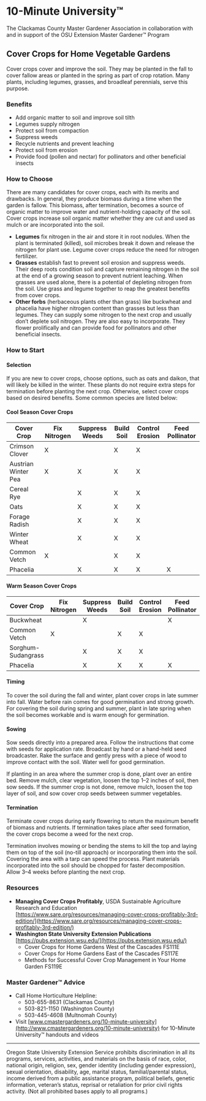# 10-Minute University™  
The Clackamas County Master Gardener Association in collaboration with and in support of the OSU Extension Master Gardener™ Program  

## Cover Crops for Home Vegetable Gardens  
Cover crops cover and improve the soil. They may be planted in the fall to cover fallow areas or planted in the spring as part of crop rotation. Many plants, including legumes, grasses, and broadleaf perennials, serve this purpose.  

### Benefits  
- Add organic matter to soil and improve soil tilth  
- Legumes supply nitrogen  
- Protect soil from compaction  
- Suppress weeds  
- Recycle nutrients and prevent leaching  
- Protect soil from erosion  
- Provide food (pollen and nectar) for pollinators and other beneficial insects  

### How to Choose  
There are many candidates for cover crops, each with its merits and drawbacks. In general, they produce biomass during a time when the garden is fallow. This biomass, after termination, becomes a source of organic matter to improve water and nutrient-holding capacity of the soil. Cover crops increase soil organic matter whether they are cut and used as mulch or are incorporated into the soil.  

- **Legumes** fix nitrogen in the air and store it in root nodules. When the plant is terminated (killed), soil microbes break it down and release the nitrogen for plant use. Legume cover crops reduce the need for nitrogen fertilizer.  
- **Grasses** establish fast to prevent soil erosion and suppress weeds. Their deep roots condition soil and capture remaining nitrogen in the soil at the end of a growing season to prevent nutrient leaching. When grasses are used alone, there is a potential of depleting nitrogen from the soil. Use grass and legume together to reap the greatest benefits from cover crops.  
- **Other forbs** (herbaceous plants other than grass) like buckwheat and phacelia have higher nitrogen content than grasses but less than legumes. They can supply some nitrogen to the next crop and usually don’t deplete soil nitrogen. They are also easy to incorporate. They flower prolifically and can provide food for pollinators and other beneficial insects.  

### How to Start  

#### Selection  
If you are new to cover crops, choose options, such as oats and daikon, that will likely be killed in the winter. These plants do not require extra steps for termination before planting the next crop. Otherwise, select cover crops based on desired benefits. Some common species are listed below:  

#### Cool Season Cover Crops  

| Cover Crop           | Fix Nitrogen | Suppress Weeds | Build Soil | Control Erosion | Feed Pollinator |
|-----------------------|--------------|----------------|------------|-----------------|-----------------|
| Crimson Clover        | X            |                | X          | X               |                 |
| Austrian Winter Pea   | X            | X              | X          | X               |                 |
| Cereal Rye            |              | X              | X          | X               |                 |
| Oats                  |              | X              | X          | X               |                 |
| Forage Radish         |              | X              | X          | X               |                 |
| Winter Wheat          |              | X              | X          | X               |                 |
| Common Vetch          | X            |                | X          | X               |                 |
| Phacelia              |              | X              | X          | X               | X               |

#### Warm Season Cover Crops  

| Cover Crop           | Fix Nitrogen | Suppress Weeds | Build Soil | Control Erosion | Feed Pollinator |
|-----------------------|--------------|----------------|------------|-----------------|-----------------|
| Buckwheat            |              | X              |            |                 | X               |
| Common Vetch         | X            |                | X          | X               |                 |
| Sorghum-Sudangrass   |              | X              | X          | X               |                 |
| Phacelia             |              | X              | X          | X               | X               |

#### Timing  
To cover the soil during the fall and winter, plant cover crops in late summer into fall. Water before rain comes for good germination and strong growth. For covering the soil during spring and summer, plant in late spring when the soil becomes workable and is warm enough for germination.  

#### Sowing  
Sow seeds directly into a prepared area. Follow the instructions that come with seeds for application rate. Broadcast by hand or a hand-held seed broadcaster. Rake the surface and gently press with a piece of wood to improve contact with the soil. Water well for good germination.  

If planting in an area where the summer crop is done, plant over an entire bed. Remove mulch, clear vegetation, loosen the top 1–2 inches of soil, then sow seeds. If the summer crop is not done, remove mulch, loosen the top layer of soil, and sow cover crop seeds between summer vegetables.  

#### Termination  
Terminate cover crops during early flowering to return the maximum benefit of biomass and nutrients. If termination takes place after seed formation, the cover crops become a weed for the next crop.  

Termination involves mowing or bending the stems to kill the top and laying them on top of the soil (no-till approach) or incorporating them into the soil. Covering the area with a tarp can speed the process. Plant materials incorporated into the soil should be chopped for faster decomposition. Allow 3–4 weeks before planting the next crop.  

### Resources  
- **Managing Cover Crops Profitably**, USDA Sustainable Agriculture Research and Education  
  [https://www.sare.org/resources/managing-cover-crops-profitably-3rd-edition/](https://www.sare.org/resources/managing-cover-crops-profitably-3rd-edition/)  
- **Washington State University Extension Publications**  
  [https://pubs.extension.wsu.edu/](https://pubs.extension.wsu.edu/)  
  - Cover Crops for Home Gardens West of the Cascades FS111E  
  - Cover Crops for Home Gardens East of the Cascades FS117E  
  - Methods for Successful Cover Crop Management in Your Home Garden FS119E  

### Master Gardener™ Advice  
- Call Home Horticulture Helpline:  
  - 503-655-8631 (Clackamas County)  
  - 503-821-1150 (Washington County)  
  - 503-445-4608 (Multnomah County)  
- Visit [www.cmastergardeners.org/10-minute-university](http://www.cmastergardeners.org/10-minute-university) for 10-Minute University™ handouts and videos  

---

Oregon State University Extension Service prohibits discrimination in all its programs, services, activities, and materials on the basis of race, color, national origin, religion, sex, gender identity (including gender expression), sexual orientation, disability, age, marital status, familial/parental status, income derived from a public assistance program, political beliefs, genetic information, veteran’s status, reprisal or retaliation for prior civil rights activity. (Not all prohibited bases apply to all programs.)